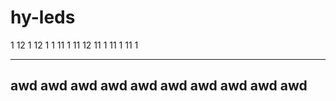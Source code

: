 # hy-leds

1  12 1
12 1  1
11 1
11 12
11 1
11 1
11 1








---
awd
awd
awd
awd
awd
awd
awd
awd
awd
awd
---
